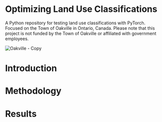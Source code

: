# Optimizing Land Use Classifications

A Python repository for testing land use classifications with PyTorch. Focused on the Town of Oakville in Ontario, Canada. Please note that this project is not funded by the Town of Oakville or affiliated with government employees.

![Oakville - Copy](https://github.com/user-attachments/assets/3d4d2b6b-ba79-4ae8-8432-967dff661509)

# Introduction

# Methodology

# Results
